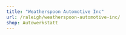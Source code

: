 ```yaml
---
title: "Weatherspoon Automotive Inc"
url: /raleigh/weatherspoon-automotive-inc/
shop: Autowerkstatt
---
```

